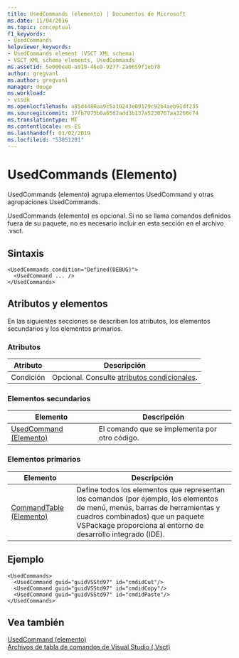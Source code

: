 ```yaml
---
title: UsedCommands (elemento) | Documentos de Microsoft
ms.date: 11/04/2016
ms.topic: conceptual
f1_keywords:
- UsedCommands
helpviewer_keywords:
- UsedCommands element (VSCT XML schema)
- VSCT XML schema elements, UsedCommands
ms.assetid: 5e000ee0-a919-46e9-9277-2a0659f1eb78
author: gregvanl
ms.author: gregvanl
manager: douge
ms.workload:
- vssdk
ms.openlocfilehash: a85d4480aa9c5a10243e09179c92b4aeb91df235
ms.sourcegitcommit: 37fb7075b0a65d2add3b137a5230767aa3266c74
ms.translationtype: MT
ms.contentlocale: es-ES
ms.lasthandoff: 01/02/2019
ms.locfileid: "53851201"
---
```

# <a name="usedcommands-element"></a>UsedCommands (Elemento)
UsedCommands (elemento) agrupa elementos UsedCommand y otras agrupaciones UsedCommands.  
  
 UsedCommands (elemento) es opcional. Si no se llama comandos definidos fuera de su paquete, no es necesario incluir en esta sección en el archivo .vsct.  
  
## <a name="syntax"></a>Sintaxis  
  
```  
<UsedCommands condition="Defined(DEBUG)">  
  <UsedCommand ... />  
</UsedCommands>  
```  
  
## <a name="attributes-and-elements"></a>Atributos y elementos  
 En las siguientes secciones se describen los atributos, los elementos secundarios y los elementos primarios.  
  
### <a name="attributes"></a>Atributos  
  
|Atributo|Descripción|  
|---------------|-----------------|  
|Condición|Opcional. Consulte [atributos condicionales](../extensibility/vsct-xml-schema-conditional-attributes.md).|  
  
### <a name="child-elements"></a>Elementos secundarios  
  
|Elemento|Descripción|  
|-------------|-----------------|  
|[UsedCommand (Elemento)](../extensibility/usedcommand-element.md)|El comando que se implementa por otro código.|  
  
### <a name="parent-elements"></a>Elementos primarios  
  
|Elemento|Descripción|  
|-------------|-----------------|  
|[CommandTable (Elemento)](../extensibility/commandtable-element.md)|Define todos los elementos que representan los comandos (por ejemplo, los elementos de menú, menús, barras de herramientas y cuadros combinados) que un paquete VSPackage proporciona al entorno de desarrollo integrado (IDE).|  
  
## <a name="example"></a>Ejemplo  
  
```  
<UsedCommands>  
  <UsedCommand guid="guidVSStd97" id="cmdidCut"/>  
  <UsedCommand guid="guidVSStd97" id="cmdidCopy"/>  
  <UsedCommand guid="guidVSStd97" id="cmdidPaste"/>  
</UsedCommands>  
```  
  
## <a name="see-also"></a>Vea también  
 [UsedCommand (elemento)](../extensibility/usedcommand-element.md)   
 [Archivos de tabla de comandos de Visual Studio (.Vsct)](../extensibility/internals/visual-studio-command-table-dot-vsct-files.md)